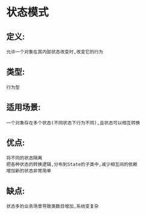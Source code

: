 # 状态模式

## 定义:
    
    允许一个对象在其内部状态改变时,改变它的行为
    
## 类型:

    行为型
    
## 适用场景:

    一个对象存在多个状态(不同状态下行为不同),且状态可以相互转换
    
## 优点:

    将不同的状态隔离
    把各种状态的转换逻辑,分布到State的子类中,减少相互间的依赖
    增加新的状态非常简单
    
## 缺点:
    
    状态多的业务场景导致类数目增加,系统变复杂

